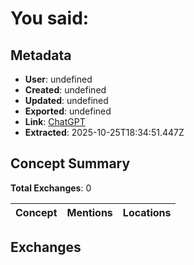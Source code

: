 # **You said:**

## Metadata

- **User**: undefined
- **Created**: undefined
- **Updated**: undefined
- **Exported**: undefined
- **Link**: [ChatGPT](undefined)
- **Extracted**: 2025-10-25T18:34:51.447Z

## Concept Summary

**Total Exchanges**: 0

| Concept | Mentions | Locations |
|---------|----------|----------|

## Exchanges

